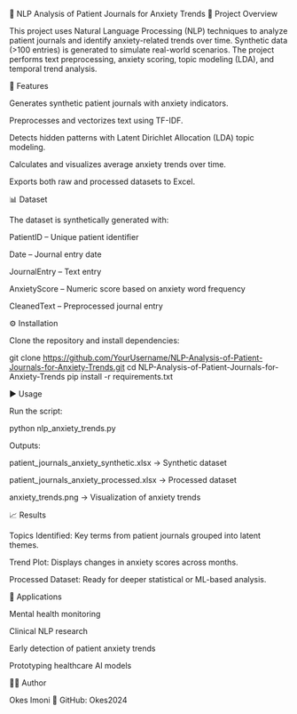 🧠 NLP Analysis of Patient Journals for Anxiety Trends
📌 Project Overview

This project uses Natural Language Processing (NLP) techniques to analyze patient journals and identify anxiety-related trends over time. Synthetic data (>100 entries) is generated to simulate real-world scenarios. The project performs text preprocessing, anxiety scoring, topic modeling (LDA), and temporal trend analysis.

📂 Features

Generates synthetic patient journals with anxiety indicators.

Preprocesses and vectorizes text using TF-IDF.

Detects hidden patterns with Latent Dirichlet Allocation (LDA) topic modeling.

Calculates and visualizes average anxiety trends over time.

Exports both raw and processed datasets to Excel.

📊 Dataset

The dataset is synthetically generated with:

PatientID – Unique patient identifier

Date – Journal entry date

JournalEntry – Text entry

AnxietyScore – Numeric score based on anxiety word frequency

CleanedText – Preprocessed journal entry

⚙️ Installation

Clone the repository and install dependencies:

git clone https://github.com/YourUsername/NLP-Analysis-of-Patient-Journals-for-Anxiety-Trends.git
cd NLP-Analysis-of-Patient-Journals-for-Anxiety-Trends
pip install -r requirements.txt

▶️ Usage

Run the script:

python nlp_anxiety_trends.py


Outputs:

patient_journals_anxiety_synthetic.xlsx → Synthetic dataset

patient_journals_anxiety_processed.xlsx → Processed dataset

anxiety_trends.png → Visualization of anxiety trends

📈 Results

Topics Identified: Key terms from patient journals grouped into latent themes.

Trend Plot: Displays changes in anxiety scores across months.

Processed Dataset: Ready for deeper statistical or ML-based analysis.

📌 Applications

Mental health monitoring

Clinical NLP research

Early detection of patient anxiety trends

Prototyping healthcare AI models

👨‍💻 Author

Okes Imoni
🔗 GitHub: Okes2024
